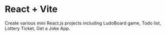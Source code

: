 # React + Vite
Create various mini React.js projects including LudoBoard game, Todo list, Lottery Ticket, Get a Joke App.
